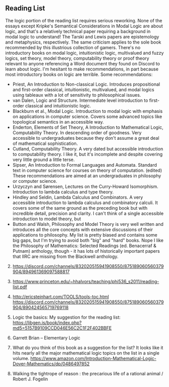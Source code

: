 ## Reading List

The logic portion of the reading list requires serious reworking. None of the essays except Kripke's Semantical Considerations in Modal Logic are about logic, and that's a relatively technical paper requiring a background in modal logic to understand! The Tarski and Lewis papers are epistemology and metaphysics, respectively. The same criticism applies to the sole book recommended by this illustrious collection of gamers. There's no introductory books on modal logic, intuitionistic logic, multivalued and fuzzy logics, set theory, model theory, computability theory or proof theory relevant to anyone referencing a Word document they found on Discord to learn about logic. I'm hesitant to make recommendations, in part because most introductory books on logic are terrible.
Some recommendations:

* Priest, An Introduction to Non-classical Logic. Introduces propositional and first-order classical, intuitionistic, multivalued, and modal logics using tableaux with a lot of sensitivity to philosophical issues.
* van Dalen, Logic and Structure. Intermediate level introduction to first-order classical and intuitionistic logic.
* Blackburn et al., Modal Logic. Introduction to modal logic with emphasis on applications in computer science. Covers some advanced topics like topological semantics in an accessible way.
* Enderton, Elements of Set Theory, A Introduction to Mathematical Logic, Computability Theory. In descending order of goodness. Very accessible to undergraduates because they don't assume a great deal of mathematical sophistication.
* Cutland, Computability Theory. A very dated but accessible introduction to computability theory. I like it, but it's incomplete and despite covering very little ground a little terse.
* Sipser, An Introduction to Formal Languages and Automata. Standard text in computer science for courses on theory of computation. (edited)
These recommendations are aimed at an undergraduates in philosophy or computer science.
* Urzyczyn and Sørensen, Lectures on the Curry-Howard Isomorphism. Introduction to lambda calculus and type theory. 
* Hindley and Seldin, Lambda Calculus and Combinators. A very accessible introduction to lambda calculus and combinatory calculi. It covers some of the same ground as the preceding book but with incredible detail, precision and clarity. 
I can't think of a single accessible introduction to model theory, but
* Button and Walsh, Philosophy and Model Theory
is very well written and introduces all the core concepts with extensive discussions of their applications to philosophy.
My list is pretty biased and contains some big gaps, but I'm trying to avoid both "big" and "hard" books.
Nope  I like the Philosophy of Mathematics: Selected Readings (ed. Benacerraf & Putnam) anthology, though - it has lots of historically important papers that IIRC are missing from the Blackwell anthology.

2. https://discord.com/channels/832020515941908550/875189060560379904/894961369097588817

3. https://www.princeton.edu/~hhalvors/teaching/phi536_s2011/reading-list.pdf

4. http://ericsteinhart.com/TOOLS/tools-toc.html
https://discord.com/channels/832020515941908550/875189060560379904/890424565719769118


5. Logic the basics:
My suggestion for the reading list: https://libgen.is/book/index.php?md5=5157B9109CCD046E56C2C1F2F402BBFE

6. Garrett Brian – Elementary Logic

7. What do you think of this book as a suggestion for the list? It looks like it hits nearly all the major mathematical logic topics on the list in a single volume. 
https://www.amazon.com/Introduction-Mathematical-Logic-Dover-Mathematics/dp/0486497852 

8. Walking the tightrope of reason : the precarious life of a rational
animal / Robert J. Fogelin
